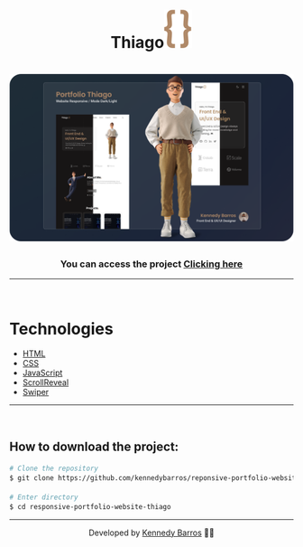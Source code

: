 <h1 align="center">
    Thiago<img src="./assets/img/logo.svg">
</h1>

<h1 align="center">
    <img src="./banner.png">
</h1>

<h3 align="center">You can access the project <a href="" target="_blank">Clicking here</a></h3>

---

</br>

# Technologies

- [HTML](https://www.w3schools.com/html/)
- [CSS](https://www.w3schools.com/css/)
- [JavaScript](https://developer.mozilla.org/en-US/docs/Web/JavaScript)
- [ScrollReveal](https://scrollrevealjs.org/)
- [Swiper](https://swiperjs.com/)

---

<br/>

## How to download the project:

```bash
# Clone the repository
$ git clone https://github.com/kennedybarros/reponsive-portfolio-website-thiago

# Enter directory
$ cd responsive-portfolio-website-thiago
```

---

<p align="center"> Developed by <a href="https://www.linkedin.com/in/kennedybarros/">Kennedy Barros</a> ✌🏼</p>
